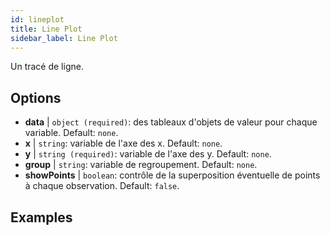 ```yaml
---
id: lineplot
title: Line Plot
sidebar_label: Line Plot
---
```


Un tracé de ligne.

## Options

* __data__ | `object (required)`: des tableaux d'objets de valeur pour chaque variable. Default: `none`.
* __x__ | `string`: variable de l'axe des x. Default: `none`.
* __y__ | `string (required)`: variable de l'axe des y. Default: `none`.
* __group__ | `string`: variable de regroupement. Default: `none`.
* __showPoints__ | `boolean`: contrôle de la superposition éventuelle de points à chaque observation. Default: `false`.


## Examples

